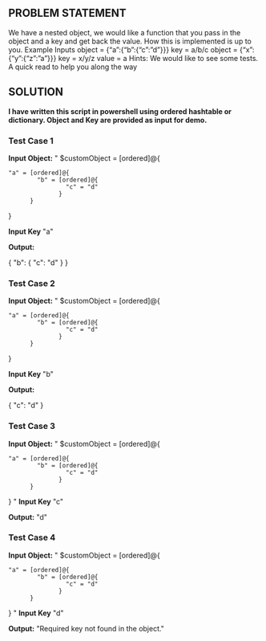 <h2>PROBLEM STATEMENT</h2>

We have a nested object, we would like a function that you pass in the object and a key and get back the value. How this is implemented is up to you.
Example Inputs
object = {“a”:{“b”:{“c”:”d”}}}
key = a/b/c
object = {“x”:{“y”:{“z”:”a”}}}
key = x/y/z
value = a
Hints:
We would like to see some tests. A quick read to help you along the way

<h2>SOLUTION</h2>

<b>I have written this script in powershell using ordered hashtable or dictionary. Object and Key are provided as input for demo.</b>

<h3>Test Case 1</h3>

<b>Input Object:</b>
"
$customObject = [ordered]@{
    
    "a" = [ordered]@{
            "b" = [ordered]@{
                    "c" = "d"
                  }
          }
}

<b>Input Key</b>
"a"

<b>Output:</b>

{
    "b":  {
              "c":  "d"
          }
}

<h3>Test Case 2</h3>

<b>Input Object:</b>
"
$customObject = [ordered]@{
    
    "a" = [ordered]@{
            "b" = [ordered]@{
                    "c" = "d"
                  }
          }
}

<b>Input Key</b>
"b"

<b>Output:</b>

{
    "c":  "d"
}

<h3>Test Case 3</h3>

<b>Input Object:</b>
"
$customObject = [ordered]@{
    
    "a" = [ordered]@{
            "b" = [ordered]@{
                    "c" = "d"
                  }
          }
}
"
<b>Input Key</b>
"c"

<b>Output:</b>
"d"

<h3>Test Case 4</h3>

<b>Input Object:</b>
"
$customObject = [ordered]@{
    
    "a" = [ordered]@{
            "b" = [ordered]@{
                    "c" = "d"
                  }
          }
}
"
<b>Input Key</b>
"d"

<b>Output:</b>
"Required key not found in the object."
